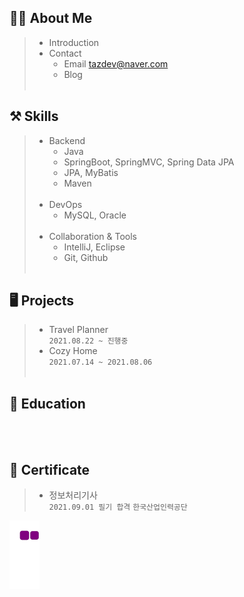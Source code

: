 

## 🧙‍♂️ About Me
> * Introduction
> * Contact
>   * Email tazdev@naver.com
>   * Blog
<br><br>

## ⚒️ Skills
> * Backend
>   * Java
>   * SpringBoot, SpringMVC, Spring Data JPA
>   * JPA, MyBatis
>   * Maven<br><br>
> * DevOps
>   * MySQL, Oracle<br><br>
> * Collaboration & Tools
>   * IntelliJ, Eclipse
>   * Git, Github
<br><br>

## 🖥️ Projects
> * Travel Planner<br>
> `2021.08.22 ~ 진행중`
> * Cozy Home<br>
> `2021.07.14 ~ 2021.08.06`
<br><br>

## 📝 Education
<br><br>

## 🏅 Certificate
> * 정보처리기사<br>
> `2021.09.01 필기 합격`
> `한국산업인력공단`

![snake gif](https://github.com/taz-dev/taz-dev/blob/output/github-contribution-grid-snake.gif)

